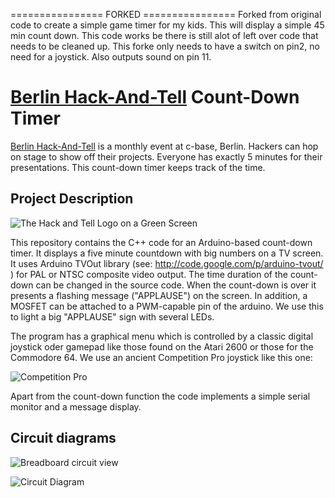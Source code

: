 ================ FORKED ================
Forked from original code to create a simple game timer for my kids. This will display a simple 45 min count down.
This code works be there is still alot of left over code that needs to be cleaned up. This forke only needs to have
 a switch on pin2, no need for a joystick. Also outputs sound on pin 11.





[Berlin Hack-And-Tell](http://berlin.hackandtell.org) Count-Down Timer
==============================
[Berlin Hack-And-Tell](http://berlin.hackandtell.org) is a monthly event 
at c-base, Berlin. Hackers can hop on stage to show off their projects. 
Everyone has exactly 5 minutes for their presentations. This count-down 
timer keeps track of the time.

Project Description
-------------------

![The Hack and Tell Logo on a Green Screen](http://distilleryimage9.instagram.com/46d1c8f2624611e1a87612313804ec91_7.jpg)

This repository contains the C++ code for an Arduino-based count-down timer. It displays a five minute countdown 
with big numbers on a TV screen. It uses Arduino TVOut library (see: http://code.google.com/p/arduino-tvout/ )
for PAL or NTSC composite video output. The time duration of the count-down can be changed in the source code.
When the count-down is over it presents a flashing message ("APPLAUSE") on the screen. In addition, a MOSFET can
be attached to a PWM-capable pin of the arduino. We use this to light a big "APPLAUSE" sign with several LEDs.

The program has a graphical menu which is controlled by a classic digital joystick oder gamepad like those found on the Atari 2600 or those
for the Commodore 64. We use an ancient Competition Pro joystick like this one:

![Competition Pro](http://upload.wikimedia.org/wikipedia/commons/thumb/0/0e/Competition_pro_first_version_45deg.png/220px-Competition_pro_first_version_45deg.png)

Apart from the count-down function the code implements a simple serial monitor and a message display.

Circuit diagrams
----------------

![Breadboard circuit view](https://github.com/uwekamper/hackandtell/raw/master/circuit_breadboard.png)

![Circuit Diagram](https://github.com/uwekamper/hackandtell/raw/master/circuit_diagram.png)